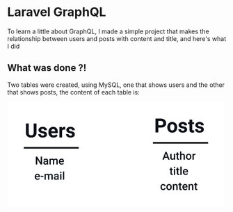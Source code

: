 # Laravel GraphQL
To learn a little about GraphQL, I made a simple project that makes the relationship between users and posts with content and title, and here's what I did

## What was done ?!
Two tables were created, using MySQL, one that shows users and the other that shows posts, the content of each table is:

<img src="assets/tables.png" alt="table and columns from each" style="float: left; width: 500px; text-align: center"/>
